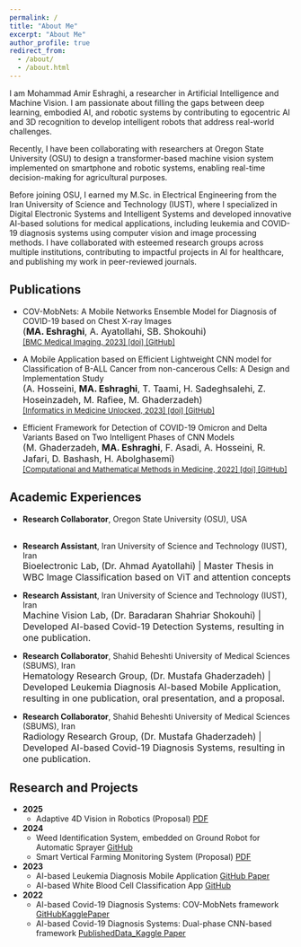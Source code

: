 ```yaml
---
permalink: /
title: "About Me"
excerpt: "About Me"
author_profile: true
redirect_from: 
  - /about/
  - /about.html
---
```


I am Mohammad Amir Eshraghi, a researcher in Artificial Intelligence and Machine Vision. I am passionate about filling the gaps between deep learning, embodied AI, and robotic systems by contributing to egocentric AI and 3D recognition to develop intelligent robots that address real-world challenges.

Recently, I have been collaborating with researchers at Oregon State University (OSU) to design a transformer-based machine vision system implemented on smartphone and robotic systems, enabling real-time decision-making for agricultural purposes.

Before joining OSU, I earned my M.Sc. in Electrical Engineering from the Iran University of Science and Technology (IUST), where I specialized in Digital Electronic Systems and Intelligent Systems and developed innovative AI-based solutions for medical applications, including leukemia and COVID-19 diagnosis systems using computer vision and image processing methods. I have collaborated with esteemed research groups across multiple institutions, contributing to impactful projects in AI for healthcare, and publishing my work in peer-reviewed journals.



## Publications
<ul>
    <li>COV-MobNets: A Mobile Networks Ensemble Model for Diagnosis of COVID-19 based on Chest X-ray Images
    <br />
    <font size="3">
      (<b>MA. Eshraghi</b>, A. Ayatollahi, SB. Shokouhi)
    </font> 
    <br /> 
    <font size="2">
      <a href="https://bmcmedimaging.biomedcentral.com/">
      [BMC Medical Imaging, 2023]
      </a>
      <a href="https://doi.org/10.1186/s12880-023-01039-w">
      [doi]
      </a>
      <a href="https://github.com/MAmirEshraghi/Lightweight-Deep-CNN-Based-Mobile-App-in-the-Screening-of-ALL">
      [GitHub]
      </a>
    </font>
    </li>
</ul>
<ul>
    <li>A Mobile Application based on Efficient Lightweight CNN model for Classification of B-ALL Cancer from non-cancerous Cells: A Design and Implementation Study
    <br />
    <font size="3">
      (A. Hosseini, <b>MA. Eshraghi</b>, T. Taami, H. Sadeghsalehi, Z. Hoseinzadeh, M. Rafiee, M. Ghaderzadeh)
    </font> 
    <br /> 
    <font size="2">
      <a href="https://bmcmedimaging.biomedcentral.com/">
      [Informatics in Medicine Unlocked, 2023]
      </a>
      <a href="https://doi.org/10.1016/j.imu.2023.101244">
      [doi]
      </a>
      <a href="https://github.com/MAmirEshraghi/Lightweight-Deep-CNN-Based-Mobile-App-in-the-Screening-of-ALL">
      [GitHub]
      </a>
    </font>
    </li>
</ul>
<ul>
    <li>Efficient Framework for Detection of COVID-19 Omicron and Delta Variants Based on Two Intelligent Phases of CNN Models
    <br />
    <font size="3">
      (M. Ghaderzadeh, <b>MA. Eshraghi</b>, F. Asadi, A. Hosseini, R. Jafari, D. Bashash, H. Abolghasemi)
    </font> 
    <br /> 
    <font size="2">
      <a href="https://bmcmedimaging.biomedcentral.com/">
      [Computational and Mathematical Methods in Medicine, 2022]
      </a>
      <a href="https://doi.org/10.1155/2022/4838009">
      [doi]
      </a>
      <a href="https://github.com/MAmirEshraghi/Deep_Covid19_Detection_Overall_framework">
      [GitHub]
      </a>
    </font>
    </li>
</ul>

## Academic Experiences

<ul>
    <li><b>Research Collaborator</b>, Oregon State University (OSU), USA
    <br />
    <br /> 
    </li>
</ul>
<ul>
    <li><b>Research Assistant</b>, Iran University of Science and Technology (IUST), Iran
    <br />
    <font size="3">
      Bioelectronic Lab, (Dr. Ahmad Ayatollahi) |
      Master Thesis in WBC Image Classification based on ViT and attention concepts
    </font> 
    <br /> 
    </li>
</ul>
<ul>
    <li><b>Research Assistant</b>, Iran University of Science and Technology (IUST), Iran
    <br />
    <font size="3">
      Machine Vision Lab, (Dr. Baradaran Shahriar Shokouhi) |
      Developed AI-based Covid-19 Detection Systems, resulting in one publication.
    </font> 
    <br /> 
    </li>
</ul>
<ul>
    <li><b>Research Collaborator</b>, Shahid Beheshti University of Medical Sciences (SBUMS), Iran
    <br />
    <font size="3">
      Hematology Research Group, (Dr. Mustafa Ghaderzadeh) |
      Developed Leukemia Diagnosis AI-based Mobile Application, resulting in one publication, oral presentation, and a proposal. 
    </font> 
    <br /> 
    </li>
</ul>
<ul>
    <li><b>Research Collaborator</b>, Shahid Beheshti University of Medical Sciences (SBUMS), Iran      
    <br />
    <font size="3">
      Radiology Research Group, (Dr. Mustafa Ghaderzadeh) |
      Developed AI-based Covid-19 Diagnosis Systems, resulting in one publication.
    </font> 
    <br /> 
    </li>
</ul>

## Research and Projects
<ul>
  <li>
    <strong>2025</strong>
    <ul>
      <li>Adaptive 4D Vision in Robotics (Proposal) <a href="https://drive.google.com/file/d/1CmgPDMaeNDZDXmEzazgXfhtXzJTo-e01/view?usp=sharing">PDF</a></li>
    </ul>
  </li>
  
  <li>
    <strong>2024</strong>
    <ul>
      <li>Weed Identification System, embedded on Ground Robot for Automatic Sprayer <a href="https://github.com/MAmirEshraghi/Weed_Identification_Drone_imgs">GitHub</a></li>
      <li>Smart Vertical Farming Monitoring System  (Proposal) <a href="https://drive.google.com/file/d/18qxlXtQIkhPhHPIL9FdRtes0AgO_WyLL/view?usp=sharing">PDF</a></li>
    </ul>
  </li>

<li>
    <strong>2023</strong>
    <ul>
      <li>AI-based Leukemia Diagnosis Mobile Application <a href="https://github.com/MAmirEshraghi/Lightweight-Deep-CNN-Based-Mobile-App-in-the-Screening-of-ALL">GitHub </a><a href="https://doi.org/10.1016/j.imu.2023.101244"> Paper</a></li>
      <li>AI-based White Blood Cell Classification App <a href="https://github.com/MAmirEshraghi/WBC-Classification-App">GitHub</a></li>
    </ul>
  </li>
  
 <li>
    <strong>2022</strong>
    <ul>
      <li>AI-based Covid-19 Diagnosis Systems: COV-MobNets framework <a href="https://github.com/MAmirEshraghi/COV-MobNets">GitHub</a><a href="https://www.kaggle.com/code/mohammadamireshraghi/cov-mobnets-for-diagnosis-covid-19-based-on-x-ray">Kaggle</a><a href="https://doi.org/10.1186/s12880-023-01039-w">Paper</a></li>
      <li>AI-based Covid-19 Diagnosis Systems: Dual-phase CNN-based framework <a href="https://github.com/MAmirEshraghi/Deep_Covid19_Detection_Overall_framework">  </a>  <a href="https://www.kaggle.com/datasets/mohammadamireshraghi/covid19-omicron-and-delta-variant-ct-scan-dataset"> PublishedData_Kaggle </a>  <a href="https://doi.org/10.1155/2022/4838009"> Paper</a></li>
    </ul>
  </li> 
  
</ul>

